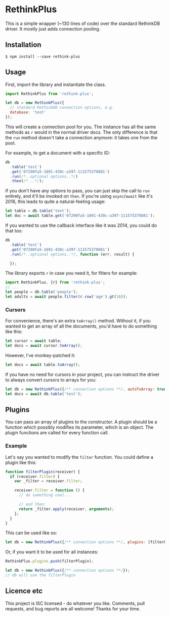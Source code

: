 # RethinkPlus

This is a simple wrapper (~130 lines of code) over the standard RethinkDB driver.  It mostly just adds connection pooling.

## Installation

    $ npm install --save rethink-plus


## Usage

First, import the library and instantiate the class.

```js
import RethinkPlus from 'rethink-plus';

let db = new RethinkPlus({
  // standard RethinkDB connection options, e.g.
  database: 'test'
});
```

This will create a connection pool for you.  The instance has all the same methods as `r` would in the normal driver docs.  The only difference is that the `run` method doesn't take a connection anymore: it takes one from the pool.

For example, to get a document with a specific ID:

```js
db
  .table('test')
  .get('07290fa5-1691-430c-a397-111575370881')
  .run(/*..optional options..*/)
  .then(/*...*/);
```

If you don't have any options to pass, you can just skip the call to `run` entirely, and it'll be invoked on `then`.  If you're using `async`/`await` like it's 2016, this leads to quite a natural-feeling usage:

```js
let table = db.table('test');
let doc = await table.get('07290fa5-1691-430c-a397-111575370881');
```

If you wanted to use the callback interface like it was 2014, you could do that too:

```js
db
  .table('test')
  .get('07290fa5-1691-430c-a397-111575370881')
  .run(/*..optional options..*/, function (err, result) {

  });
```

The library exports `r` in case you need it, for filters for example:

```js
import RethinkPlus, {r} from 'rethink-plus';
// ...
let people = db.table('people');
let adults = await people.filter(r.row('age').gt(16));
```


### Cursors

For convenience, there's an extra `toArray()` method.  Without it, if you wanted to get an array of all the documents, you'd have to do something like this:

```js
let cursor = await table;
let docs = await cursor.toArray();
```

However, I've monkey-patched it:

```js
let docs = await table.toArray();
```

If you have no need for cursors in your project, you can instruct the driver to always convert cursors to arrays for you:

```js
let db = new RethinkPlus({/** connection options **/, autoToArray: true});
let docs = await db.table('test');
```


## Plugins

You can pass an array of plugins to the constructor.  A plugin should be a function which possibly modifies its parameter, which is an object.  The plugin functions are called for every function call.

### Example

Let's say you wanted to modify the `filter` function.  You could define a plugin like this:

```js
function filterPlugin(receiver) {
  if (receiver.filter) {
    var _filter = receiver.filter;

    receiver.filter = function () {
      // do something cool...

      // and then:
      return _filter.apply(receiver, arguments);
    };
  }
}
```

This can be used like so:

```js
let db = new RethinkPlus({/** connection options **/, plugins: [filterPlugin]});
```

Or, if you want it to be used for all instances:

```js
RethinkPlus.plugins.push(filterPlugin);

let db = new RethinkPlus({/** connection options **/});
// db will use the filterPlugin
```

## Licence etc

This project is ISC licensed - do whatever you like.  Comments, pull requests, and bug reports are all welcome!  Thanks for your time.

